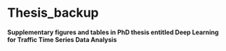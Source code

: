 # Thesis_backup
**Supplementary figures and tables in PhD thesis entitled Deep Learning for Traffic Time Series Data Analysis**
